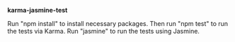 **karma-jasmine-test**

Run "npm install" to install necessary packages.
Then run "npm test" to run the tests via Karma.
Run "jasmine" to run the tests using Jasmine.
